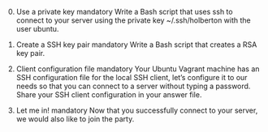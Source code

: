 0. Use a private key mandatory
Write a Bash script that uses ssh to connect to your server using the private key ~/.ssh/holberton with the user ubuntu.

1. Create a SSH key pair mandatory
Write a Bash script that creates a RSA key pair.

2. Client configuration file mandatory
Your Ubuntu Vagrant machine has an SSH configuration file for the local SSH client, let’s configure it to our needs so that you can connect to a server without typing a password. Share your SSH client configuration in your answer file.

3. Let me in! mandatory
Now that you successfully connect to your server, we would also like to join the party.
